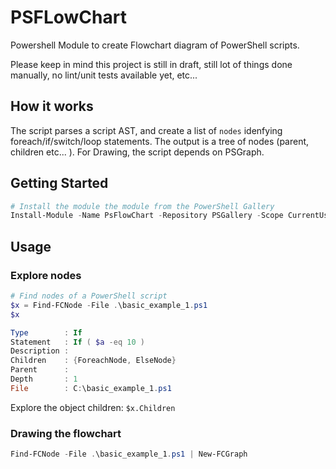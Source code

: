 # PSFLowChart

Powershell Module to create Flowchart diagram of PowerShell scripts.

Please keep in mind this project is still in draft, still lot of things done manually, no lint/unit tests available yet, etc...

## How it works
The script parses a script AST, and create a list of ``nodes`` idenfying foreach/if/switch/loop statements. The output is a tree of nodes (parent, children etc... ). For Drawing, the script depends on PSGraph.

## Getting Started

```powershell
# Install the module the module from the PowerShell Gallery
Install-Module -Name PsFlowChart -Repository PSGallery -Scope CurrentUser
```

## Usage

### Explore nodes

```powershell
# Find nodes of a PowerShell script
$x = Find-FCNode -File .\basic_example_1.ps1
$x

Type        : If
Statement   : If ( $a -eq 10 )
Description :
Children    : {ForeachNode, ElseNode}
Parent      :
Depth       : 1
File        : C:\basic_example_1.ps1
```

Explore the object children: `$x.Children`

### Drawing the flowchart

```powershell
Find-FCNode -File .\basic_example_1.ps1 | New-FCGraph
```
